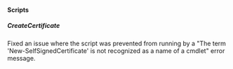 
#### Scripts
##### CreateCertificate
Fixed an issue where the script was prevented from running by a "The term 'New-SelfSignedCertificate' is not recognized as a name of a cmdlet" error message.
